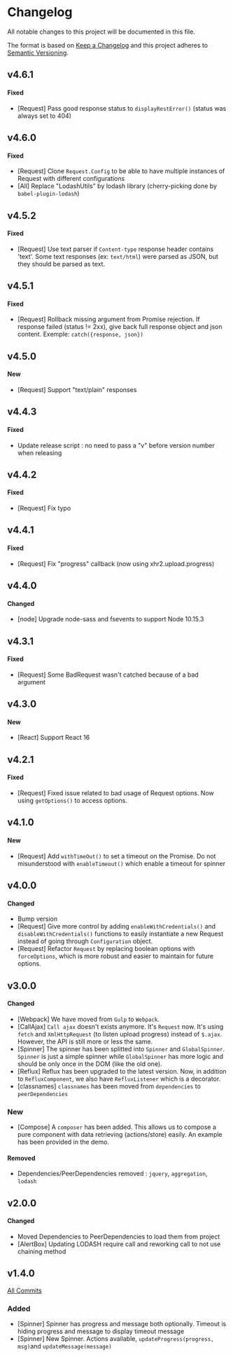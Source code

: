 # Changelog
All notable changes to this project will be documented in this file.

The format is based on [Keep a Changelog](http://keepachangelog.com/) 
and this project adheres to [Semantic Versioning](http://semver.org/).

## v4.6.1
#### Fixed
- [Request] Pass good response status to `displayRestError()` (status was always set to 404)

## v4.6.0
#### Fixed
- [Request] Clone `Request.Config` to be able to have multiple instances of Request with different configurations
- [All] Replace "LodashUtils" by lodash library (cherry-picking done by `babel-plugin-lodash`) 

## v4.5.2
#### Fixed
- [Request] Use text parser if `Content-type` response header contains 'text'.
Some text responses (ex: `text/html`) were parsed as JSON, but they should be parsed as text.

## v4.5.1
#### Fixed
- [Request] Rollback missing argument from Promise rejection.
If response failed (status != 2xx), give back full response object and json content. Exemple: `catch({response, json})`

## v4.5.0
#### New
- [Request] Support "text/plain" responses

## v4.4.3
#### Fixed
- Update release script : no need to pass a "v" before version number when releasing

## v4.4.2
#### Fixed
- [Request] Fix typo

## v4.4.1
#### Fixed
- [Request] Fix "progress" callback (now using xhr2.upload.progress)

## v4.4.0
#### Changed
- [node] Upgrade node-sass and fsevents to support Node 10.15.3

## v4.3.1
#### Fixed
 - [Request] Some BadRequest wasn't catched because of a bad argument
 
## v4.3.0
#### New
 - [React] Support React 16

## v4.2.1
#### Fixed
 - [Request] Fixed issue related to bad usage of Request options. Now using `getOptions()` to access options.

## v4.1.0
#### New
 - [Request] Add `withTimeOut()` to set a timeout on the Promise. Do not misunderstood with `enableTimeout()` which enable a timeout for spinner 


## v4.0.0
#### Changed
 - Bump version
 - [Request] Give more control by adding `enableWithCredentials()` and `disableWithCredentials()` functions to easily instantiate a new Request instead of going through `Configuration` object. 
 - [Request] Refactor `Request` by replacing boolean options with `forceOptions`, which is more robust and easier to maintain for future options. 
 

## v3.0.0
#### Changed
 - [Webpack] We have moved from `Gulp` to `Webpack`.
 - [CallAjax] `Call ajax` doesn't exists anymore. It's `Request` now. It's using `fetch` and `XmlHttpRequest` (to listen upload progress) instead of `$.ajax`. However, the API is still more or less the same. 
 - [Spinner] The spinner has been splitted into `Spinner` and `GlobalSpinner`. `Spinner` is just a simple spinner while `GlobalSpinner` has more logic and should be only once in the DOM (like the old one).
 - [Reflux] Reflux has been upgraded to the latest version. Now, in addition to `RefluxComponent`, we also have `RefluxListener` which is a decorator.
 - [classnames] `classnames` has been moved from `dependencies` to `peerDependencies`

### New
 - [Compose] A `composer` has been added. This allows us to compose a pure component with data retrieving (actions/store) easily. An example has been provided in the demo.

#### Removed
 - Dependencies/PeerDependencies removed : `jquery`, `aggregation`, `lodash`

## v2.0.0 
#### Changed
 - Moved Dependencies to PeerDependencies to load them from project
 - [AlertBox] Updating LODASH require call and reworking call to not use chaining method


## v1.4.0 
[All Commits](https://github.com/saintpaul/react-commons/compare/v1.3.2...v1.4.0)
### Added
 - [Spinner] Spinner has progress and message both optionally. Timeout is hiding progress and message to display timeout message
 - [Spinner] New Spinner. Actions available, `updateProgress(progress, msg)`and `updateMessage(message)`
